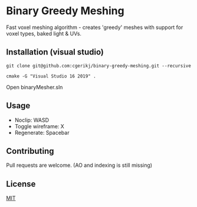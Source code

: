 # Binary Greedy Meshing

Fast voxel meshing algorithm - creates 'greedy' meshes with support for voxel types, baked light & UVs.

## Installation (visual studio)
```
git clone git@github.com:cgerikj/binary-greedy-meshing.git --recursive
```
```
cmake -G "Visual Studio 16 2019" .
```

Open binaryMesher.sln

## Usage

- Noclip: WASD
- Toggle wireframe: X
- Regenerate: Spacebar

## Contributing
Pull requests are welcome. (AO and indexing is still missing)

## License
[MIT](https://choosealicense.com/licenses/mit/)